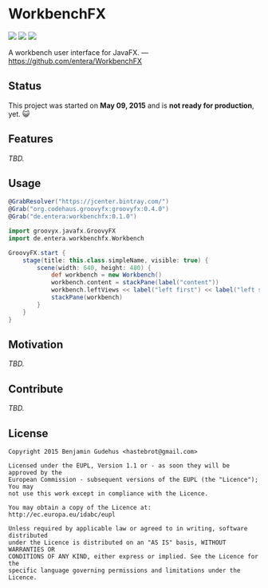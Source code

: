 # WorkbenchFX

[![](https://img.shields.io/travis/entera/WorkbenchFX/master.svg?label=travis)][Travis CI]
[![](https://img.shields.io/maven-central/v/de.entera/workbenchfx.svg?label=bintray)][Bintray JCenter]
[![](https://img.shields.io/maven-central/v/de.entera/workbenchfx.svg?label=maven)][Maven Central]

[Travis CI]: https://travis-ci.org/entera/WorkbenchFX "Travis CI"
[Bintray JCenter]: https://bintray.com/entera/workbenchfx "Bintray JCenter"
[Maven Central]: https://search.maven.org/#search|ga|1|de.entera "Maven Central"

A workbench user interface for JavaFX. &mdash; https://github.com/entera/WorkbenchFX


## Status

This project was started on **May 09, 2015** and is **not ready for production**, yet. :smiley_cat:


## Features

_TBD._


## Usage

~~~groovy
@GrabResolver("https://jcenter.bintray.com/")
@Grab("org.codehaus.groovyfx:groovyfx:0.4.0")
@Grab("de.entera:workbenchfx:0.1.0")

import groovyx.javafx.GroovyFX
import de.entera.workbenchfx.Workbench

GroovyFX.start {
    stage(title: this.class.simpleName, visible: true) {
        scene(width: 640, height: 480) {
            def workbench = new Workbench()
            workbench.content = stackPane(label("content"))
            workbench.leftViews << label("left first") << label("left second")
            stackPane(workbench)
        }
    }
}
~~~


## Motivation

_TBD._


## Contribute

_TBD._


## License

~~~
Copyright 2015 Benjamin Gudehus <hastebrot@gmail.com>

Licensed under the EUPL, Version 1.1 or - as soon they will be approved by the
European Commission - subsequent versions of the EUPL (the "Licence"); You may
not use this work except in compliance with the Licence.

You may obtain a copy of the Licence at:
http://ec.europa.eu/idabc/eupl

Unless required by applicable law or agreed to in writing, software distributed
under the Licence is distributed on an "AS IS" basis, WITHOUT WARRANTIES OR
CONDITIONS OF ANY KIND, either express or implied. See the Licence for the
specific language governing permissions and limitations under the Licence.
~~~
